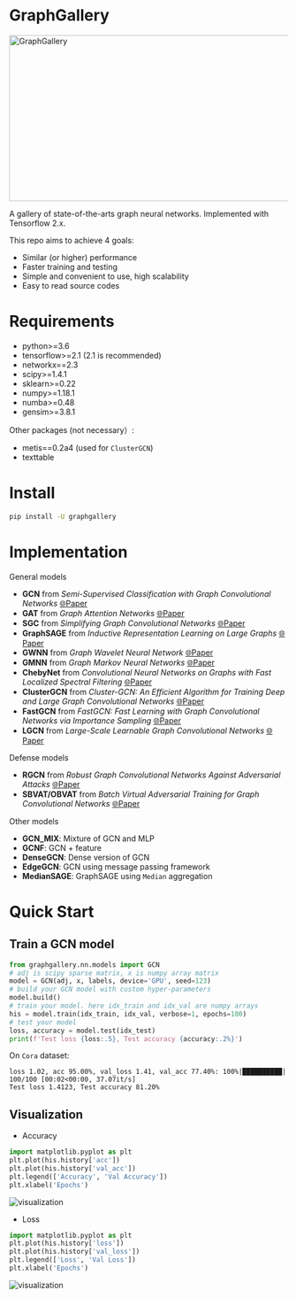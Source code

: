 # GraphGallery

<img src=./imgs/graphgallery.svg width = "1000" height = "300" alt="GraphGallery" align=center>


A gallery of state-of-the-arts graph neural networks. Implemented with Tensorflow 2.x.

This repo aims to achieve 4 goals:
+ Similar (or higher) performance
+ Faster training and testing
+ Simple and convenient to use, high scalability
+ Easy to read source codes

# Requirements

+ python>=3.6
+ tensorflow>=2.1 (2.1 is recommended)
+ networkx==2.3
+ scipy>=1.4.1
+ sklearn>=0.22
+ numpy>=1.18.1
+ numba>=0.48
+ gensim>=3.8.1

Other packages (not necessary）:

+ metis==0.2a4 (used for `ClusterGCN`)
+ texttable

# Install
```bash
pip install -U graphgallery
```
# Implementation
General models
+ **GCN** from *Semi-Supervised Classification with Graph Convolutional Networks* [🌐Paper](https://arxiv.org/abs/1609.02907)
+ **GAT** from *Graph Attention Networks* [🌐Paper](https://arxiv.org/abs/1710.10903>)
+ **SGC** from *Simplifying Graph Convolutional Networks* [🌐Paper](https://arxiv.org/abs/1902.07153)
+ **GraphSAGE** from *Inductive Representation Learning on Large Graphs* [🌐Paper](https://arxiv.org/abs/1706.02216)
+ **GWNN** from *Graph Wavelet Neural Network* [🌐Paper](https://arxiv.org/abs/1904.07785)
+ **GMNN** from *Graph Markov Neural Networks* [🌐Paper](https://arxiv.org/abs/1905.06214>)
+ **ChebyNet** from *Convolutional Neural Networks on Graphs with Fast Localized Spectral Filtering* [🌐Paper](https://arxiv.org/abs/1606.09375>)
+ **ClusterGCN** from *Cluster-GCN: An Efficient Algorithm for Training Deep and Large Graph Convolutional Networks* [🌐Paper](https://arxiv.org/abs/1905.07953)
+ **FastGCN** from *FastGCN: Fast Learning with Graph Convolutional Networks via Importance Sampling* [🌐Paper](https://arxiv.org/abs/1801.10247)
+ **LGCN** from  *Large-Scale Learnable Graph Convolutional Networks* [🌐Paper](https://arxiv.org/abs/1808.03965)

Defense models
+ **RGCN** from *Robust Graph Convolutional Networks Against Adversarial Attacks* [🌐Paper](https://dl.acm.org/doi/10.1145/3292500.3330851)
+ **SBVAT/OBVAT** from *Batch Virtual Adversarial Training for Graph Convolutional Networks* [🌐Paper](https://arxiv.org/abs/1902.09192)

Other models
+ **GCN_MIX**: Mixture of GCN and MLP
+ **GCNF**: GCN + feature
+ **DenseGCN**: Dense version of GCN
+ **EdgeGCN**: GCN using message passing framework
+ **MedianSAGE**: GraphSAGE using `Median` aggregation

# Quick Start
## Train a GCN model
```python
from graphgallery.nn.models import GCN
# adj is scipy sparse matrix, x is numpy array matrix
model = GCN(adj, x, labels, device='GPU', seed=123)
# build your GCN model with custom hyper-parameters
model.build()
# train your model. here idx_train and idx_val are numpy arrays
his = model.train(idx_train, idx_val, verbose=1, epochs=100)
# test your model
loss, accuracy = model.test(idx_test)
print(f'Test loss {loss:.5}, Test accuracy {accuracy:.2%}')
```
On `Cora` dataset:
```
loss 1.02, acc 95.00%, val_loss 1.41, val_acc 77.40%: 100%|██████████| 100/100 [00:02<00:00, 37.07it/s]
Test loss 1.4123, Test accuracy 81.20%
```
## Visualization
+ Accuracy
```python
import matplotlib.pyplot as plt
plt.plot(his.history['acc'])
plt.plot(his.history['val_acc'])
plt.legend(['Accuracy', 'Val Accuracy'])
plt.xlabel('Epochs')
```
![visualization](./imgs/visualization_acc.png)

+ Loss
```python
import matplotlib.pyplot as plt
plt.plot(his.history['loss'])
plt.plot(his.history['val_loss'])
plt.legend(['Loss', 'Val Loss'])
plt.xlabel('Epochs')
```
![visualization](./imgs/visualization_loss.png)


